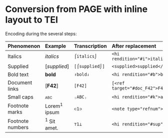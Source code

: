 # Conversion from PAGE with inline layout to TEI

<style>
.smcaps {
font-variant: small-caps;
}
</style>

Encoding during the several steps:

| Phenomenon       | Example                         | Transcription  | After replacement                    |
|:-----------------|:--------------------------------|:---------------|:-------------------------------------|
| Italics          | *italics*                       | `⌠italics⌡`    | `<hi rendition="#i">italics</hi>`    |
| Supplied         | [*supplied*]                    | `[⌠supplied⌡]` | `<supplied>supplied</supplied>`      |
| Bold text        | **bold**                        | `↾bold⇃`       | `<hi rendition="#b">bold</hi>`       |
| Document links   | [**F42**]                       | `[F42]`        | `[<ref target="#doc_F42">F42</ref>]` |
| Small caps       | <span class="smcaps">abc</span> | `₍ABC₎`        | `<hi rendition="#k">abc</hi>`        |
| Footnote marks   | Lorem<sup>1</sup> ipsum         | `⊂1⊃`          | `<note type="refnum">1</note>`       |
| Footnote numbers | <sup>1</sup> Sit amet.          | `⊤1⊥`          | `<hi rendition="#sup">1</hi>`        |
